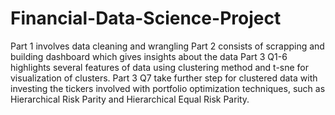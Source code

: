 # Financial-Data-Science-Project

Part 1 involves data cleaning and wrangling
Part 2 consists of scrapping and building dashboard which gives insights about the data 
Part 3 Q1-6 highlights several features of data using clustering method and t-sne for visualization of clusters.
Part 3 Q7 take further step for clustered data with investing the tickers involved with portfolio optimization techniques, such as Hierarchical Risk Parity and Hierarchical Equal Risk Parity.
